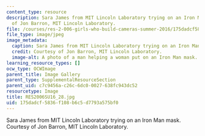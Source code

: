 ```yaml
---
content_type: resource
description: Sara James from MIT Lincoln Laboratory trying on an Iron Man mask. Courtesy
  of Jon Barron, MIT Lincoln Laboratory.
file: /courses/res-2-006-girls-who-build-cameras-summer-2016/175dadcf5836f108b6c5d7793a575bf0_RES2006SU16_28.jpg
file_type: image/jpeg
image_metadata:
  caption: Sara James from MIT Lincoln Laboratory trying on an Iron Man mask.
  credit: Courtesy of Jon Barron, MIT Lincoln Laboratory.
  image-alt: A photo of a man helping a woman put on an Iron Man mask.
learning_resource_types: []
ocw_type: OCWImage
parent_title: Image Gallery
parent_type: SupplementalResourceSection
parent_uid: c7c9456a-c26c-6dc0-0027-638fc943dc52
resourcetype: Image
title: RES2006SU16_28.jpg
uid: 175dadcf-5836-f108-b6c5-d7793a575bf0
---
```

Sara James from MIT Lincoln Laboratory trying on an Iron Man mask. Courtesy of Jon Barron, MIT Lincoln Laboratory.

